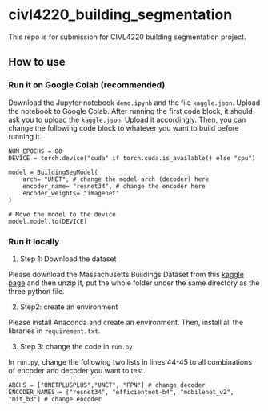 # civl4220_building_segmentation
This repo is for submission for CIVL4220 building segmentation project.
## How to use
### Run it on Google Colab (recommended)
Download the Jupyter notebook `demo.ipynb` and the file `kaggle.json`. Upload the notebook to Google Colab. After running the first code block, it should ask you to upload the `kaggle.json`. Upload it accordingly. Then, you can change the following code block to whatever you want to build before running it.
```{python}
NUM_EPOCHS = 80
DEVICE = torch.device("cuda" if torch.cuda.is_available() else "cpu")

model = BuildingSegModel(
    arch= "UNET", # change the model arch (decoder) here
    encoder_name= "resnet34", # change the encoder here
    encoder_weights= "imagenet"
)

# Move the model to the device
model.model.to(DEVICE)
```

### Run it locally
1. Step 1: Download the dataset

Please download the Massachusetts Buildings Dataset from this [kaggle page](https://www.kaggle.com/datasets/balraj98/massachusetts-buildings-dataset/data?select=png) and then unzip it, put the whole folder under the same directory as the three python file. 

2. Step2: create an environment

Please install Anaconda and create an environment. Then, install all the libraries in `requirement.txt`.

3. Step 3: change the code in `run.py`

In `run.py`, change the following two lists in lines 44-45  to all combinations of encoder and decoder you want to test.
```{python}
ARCHS = ["UNETPLUSPLUS","UNET", "FPN"] # change decoder
ENCODER_NAMES = ["resnet34", "efficientnet-b4", "mobilenet_v2", "mit_b3"] # change encoder
```



